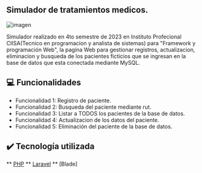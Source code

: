 ## Simulador de tratamientos medicos.
![imagen](https://github.com/JoaquinEscobarDev/simulador-tratamiento-medico/assets/152922219/1e21ac20-1f38-43d8-9474-f94e670ab0c4)

Simulador realizado en 4to semestre de 2023 en Instituto Profecional CIISA(Tecnico en programacion y analista de sistemas) para "Framework y programación Web", la pagina Web para gestionar registros, actualizacion, eliminacion y busqueda de los pacientes ficticios que se ingresan en la base de datos que esta conectada mediante MySQL.

## 💻 Funcionalidades

- Funcionalidad 1: Registro de paciente.
- Funcionalidad 2: Busqueda del paciente mediante rut.
- Funcionalidad 3: Listar a TODOS los pacientes de la base de datos.
- Funcionalidad 4: Actualizacion de los datos del paciente.
- Funcionalidad 5: Eliminación del paciente de la base de datos.

## ✔️ Tecnología utilizada

** [PHP](https://www.php.net/manual/es/index.php)
** [Laravel](https://laravel.com)
** [Blade]
